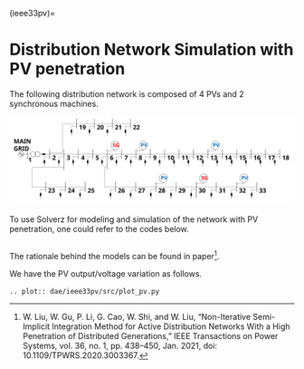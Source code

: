 (ieee33pv)=

# Distribution Network Simulation with PV penetration

The following distribution network is composed of 4 PVs and 2 synchronous machines.

![omega](fig/ieee33pv.svg)

To use Solverz for modeling and simulation of the network with PV penetration, one could refer to the codes below.

```{literalinclude} src/plot_pv.py
```

The rationale behind the models can be found in paper[^paper].

We have the PV output/voltage variation as follows.

```{eval-rst}
.. plot:: dae/ieee33pv/src/plot_pv.py
```

[^paper]: W. Liu, W. Gu, P. Li, G. Cao, W. Shi, and W. Liu, “Non-Iterative Semi-Implicit Integration Method for Active Distribution Networks With a High Penetration of Distributed Generations,” IEEE Transactions on Power Systems, vol. 36, no. 1, pp. 438–450, Jan. 2021, doi: 10.1109/TPWRS.2020.3003367.

